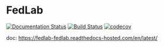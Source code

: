 # FedLab

[![Documentation Status](https://readthedocs.com/projects/fedlab-fedlab/badge/?version=latest&token=24c27118c61cc32da390946ad541028871fb336025d47404d1b6be000727ac4a)](https://fedlab-fedlab.readthedocs-hosted.com/en/latest/?badge=latest)
[![Build Status](https://travis-ci.com/SMILELab-FL/FedLab.svg?token=Zdxzuh6yQ7NxpAUZUUKb&branch=main)](https://travis-ci.com/SMILELab-FL/FedLab)
[![codecov](https://codecov.io/gh/SMILELab-FL/FedLab/branch/main/graph/badge.svg?token=4HHB5JCSC6)](https://codecov.io/gh/SMILELab-FL/FedLab)

doc: https://fedlab-fedlab.readthedocs-hosted.com/en/latest/

